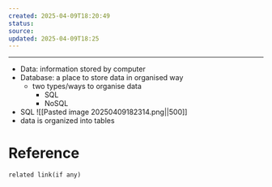 ```yaml
---
created: 2025-04-09T18:20:49
status: 
source: 
updated: 2025-04-09T18:25
---
```

---

- Data: information stored by computer
- Database: a place to store data in organised way
	- two types/ways to organise data
		- SQL
		- NoSQL
- SQL
![[Pasted image 20250409182314.png||500]]
- data is organized into tables


# Reference
`related link(if any)`

